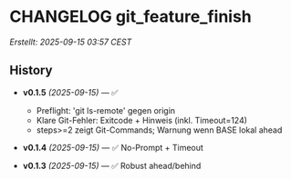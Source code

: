 # CHANGELOG git_feature_finish

_Erstellt: 2025-09-15 03:57 CEST_

## History

- **v0.1.5** *(2025-09-15)* — ✅
  - Preflight: 'git ls-remote' gegen origin
  - Klare Git-Fehler: Exitcode + Hinweis (inkl. Timeout=124)
  - steps>=2 zeigt Git-Commands; Warnung wenn BASE lokal ahead

- **v0.1.4** *(2025-09-15)* — ✅ No-Prompt + Timeout

- **v0.1.3** *(2025-09-15)* — ✅ Robust ahead/behind
